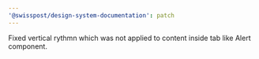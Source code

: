 ```yaml
---
'@swisspost/design-system-documentation': patch
---
```


Fixed vertical rythmn which was not applied to content inside tab like Alert component.
